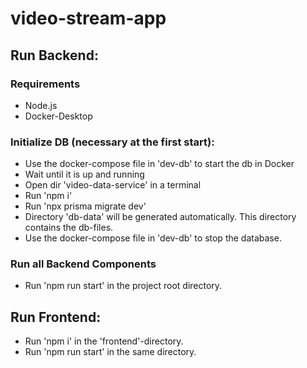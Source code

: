 # video-stream-app

## Run Backend:

### Requirements
- Node.js
- Docker-Desktop

### Initialize DB (necessary at the first start):
- Use the docker-compose file in 'dev-db' to start the db in Docker
- Wait until it is up and running
- Open dir 'video-data-service' in a terminal
- Run 'npm i'
- Run 'npx prisma migrate dev'
- Directory 'db-data' will be generated automatically. This directory contains the db-files.
- Use the docker-compose file in 'dev-db' to stop the database.

### Run all Backend Components
- Run 'npm run start' in the project root directory.


## Run Frontend:
- Run 'npm i' in the 'frontend'-directory.
- Run 'npm run start' in the same directory.
